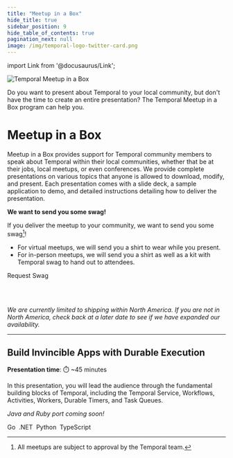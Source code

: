 ```yaml
---
title: "Meetup in a Box"
hide_title: true
sidebar_position: 9
hide_table_of_contents: true
pagination_next: null
image: /img/temporal-logo-twitter-card.png
---
```


import Link from '@docusaurus/Link';

<img className="banner" src="/img/banners/meetupinabox.png" alt="Temporal Meetup in a Box" />

Do you want to present about Temporal to your local community, but don't have the time to create an entire presentation?
The Temporal Meetup in a Box program can help you.


# Meetup in a Box

Meetup in a Box provides support for Temporal community members to speak about Temporal within their local communities, whether that be at their jobs, local meetups, or even conferences.
We provide complete presentations on various topics that anyone is allowed to download, modify, and present.
Each presentation comes with a slide deck, a sample application to demo, and detailed instructions detailing how to deliver the presentation.


**We want to send you some swag!**

If you deliver the meetup to your community, we want to send you some swag[^1]!

* For virtual meetups, we will send you a shirt to wear while you present.
* For in-person meetups, we will send you a shirt as well as a kit with Temporal swag to hand out to attendees.

<Link className="button button--primary" to="https://t.mp/miab-request">Request Swag</Link>&nbsp;

<br/><br/>

_We are currently limited to shipping within North America. If you are not in North America, check back at a later date to see if we have expanded our availability._

---

## Build Invincible Apps with Durable Execution

**Presentation time**: ⏱️ ~45 minutes

In this presentation, you will lead the audience through the fundamental building blocks of Temporal, including the Temporal Service, Workflows, Activities, Workers, Durable Timers, and Task Queues.

_Java and Ruby port coming soon!_

<Link className="button button--primary" to="invincible_apps/go/">Go</Link>&nbsp;
<Link className="button button--primary" to="invincible_apps/dotnet/">.NET</Link>&nbsp;
<Link className="button button--primary" to="invincible_apps/python/">Python</Link>&nbsp;
<Link className="button button--primary" to="invincible_apps/typescript/">TypeScript</Link>&nbsp;

[^1]: All meetups are subject to approval by the Temporal team.